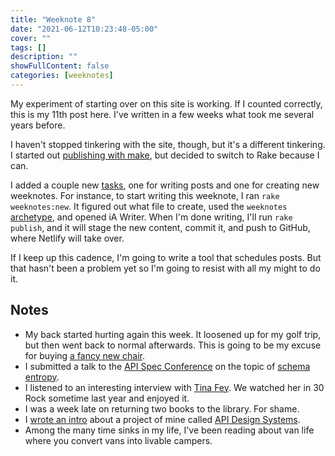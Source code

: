 ```yaml
---
title: "Weeknote 8"
date: "2021-06-12T10:23:48-05:00"
cover: ""
tags: []
description: ""
showFullContent: false
categories: [weeknotes]
---
```


My experiment of starting over on this site is working. If I counted correctly, this is my 11th post here. I've written in a few weeks what took me several years before.

I haven't stopped tinkering with the site, though, but it's a different tinkering. I started out [publishing with make](/posts/2021/06/publishing-with-make/), but decided to switch to Rake because I can.

I added a couple new [tasks](https://github.com/smizell/smizell-blog/blob/main/Rakefile), one for writing posts and one for creating new weeknotes. For instance, to start writing this weeknote, I ran `rake weeknotes:new`. It figured out what file to create, used the `weeknotes` [archetype](https://gohugo.io/content-management/archetypes/), and opened iA Writer. When I'm done writing, I'll run `rake publish`, and it will stage the new content, commit it, and push to GitHub, where Netlify will take over.

If I keep up this cadence, I'm going to write a tool that schedules posts. But that hasn't been a problem yet so I'm going to resist with all my might to do it.

## Notes

* My back started hurting again this week. It loosened up for my golf trip, but then went back to normal afterwards. This is going to be my excuse for buying [a fancy new chair](https://www.hermanmiller.com/products/seating/office-chairs/cosm-chairs/).
* I submitted a talk to the [API Spec Conference](apispecs.io) on the topic of [schema entropy](/tags/schema-entropy/).
* I listened to an interesting interview with [Tina Fey](https://www.smartless.com/episodes/episode/2abb980c/tina-fey). We watched her in 30 Rock sometime last year and enjoyed it.
* I was a week late on returning two books to the library. For shame.
* I [wrote an intro](/posts/2021/06/intro-to-api-design-systems/) about a project of mine called [API Design Systems](https://apidesign.systems/).
* Among the many time sinks in my life, I've been reading about van life where you convert vans into livable campers.